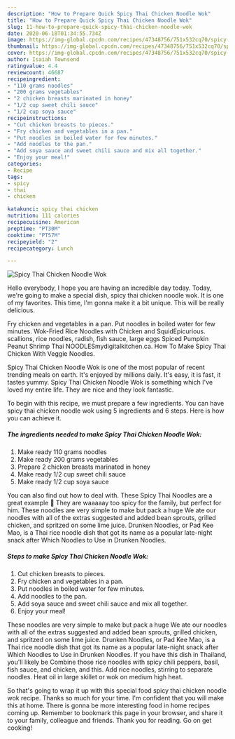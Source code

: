 ```yaml
---
description: "How to Prepare Quick Spicy Thai Chicken Noodle Wok"
title: "How to Prepare Quick Spicy Thai Chicken Noodle Wok"
slug: 11-how-to-prepare-quick-spicy-thai-chicken-noodle-wok
date: 2020-06-18T01:34:55.734Z
image: https://img-global.cpcdn.com/recipes/47348756/751x532cq70/spicy-thai-chicken-noodle-wok-recipe-main-photo.jpg
thumbnail: https://img-global.cpcdn.com/recipes/47348756/751x532cq70/spicy-thai-chicken-noodle-wok-recipe-main-photo.jpg
cover: https://img-global.cpcdn.com/recipes/47348756/751x532cq70/spicy-thai-chicken-noodle-wok-recipe-main-photo.jpg
author: Isaiah Townsend
ratingvalue: 4.4
reviewcount: 46687
recipeingredient:
- "110 grams noodles"
- "200 grams vegetables"
- "2 chicken breasts marinated in honey"
- "1/2 cup sweet chili sauce"
- "1/2 cup soya sauce"
recipeinstructions:
- "Cut chicken breasts to pieces."
- "Fry chicken and vegetables in a pan."
- "Put noodles in boiled water for few minutes."
- "Add noodles to the pan."
- "Add soya sauce and sweet chili sauce and mix all together."
- "Enjoy your meal!"
categories:
- Recipe
tags:
- spicy
- thai
- chicken

katakunci: spicy thai chicken 
nutrition: 111 calories
recipecuisine: American
preptime: "PT30M"
cooktime: "PT57M"
recipeyield: "2"
recipecategory: Lunch

---
```



![Spicy Thai Chicken Noodle Wok](https://img-global.cpcdn.com/recipes/47348756/751x532cq70/spicy-thai-chicken-noodle-wok-recipe-main-photo.jpg)

Hello everybody, I hope you are having an incredible day today. Today, we're going to make a special dish, spicy thai chicken noodle wok. It is one of my favorites. This time, I'm gonna make it a bit unique. This will be really delicious.

Fry chicken and vegetables in a pan. Put noodles in boiled water for few minutes. Wok-Fried Rice Noodles with Chicken and SquidEpicurious. scallions, rice noodles, radish, fish sauce, large eggs Spiced Pumpkin Peanut Shrimp Thai NOODLESmydigitalkitchen.ca. How To Make Spicy Thai Chicken With Veggie Noodles.

Spicy Thai Chicken Noodle Wok is one of the most popular of recent trending meals on earth. It's enjoyed by millions daily. It's easy, it is fast, it tastes yummy. Spicy Thai Chicken Noodle Wok is something which I've loved my entire life. They are nice and they look fantastic.


To begin with this recipe, we must prepare a few ingredients. You can have spicy thai chicken noodle wok using 5 ingredients and 6 steps. Here is how you can achieve it.

<!--inarticleads1-->

##### The ingredients needed to make Spicy Thai Chicken Noodle Wok:

1. Make ready 110 grams noodles
1. Make ready 200 grams vegetables
1. Prepare 2 chicken breasts marinated in honey
1. Make ready 1/2 cup sweet chili sauce
1. Make ready 1/2 cup soya sauce


You can also find out how to deal with. These Spicy Thai Noodles are a great example 🙂 They are waaaaay too spicy for the family, but perfect for him. These noodles are very simple to make but pack a huge We ate our noodles with all of the extras suggested and added bean sprouts, grilled chicken, and spritzed on some lime juice. Drunken Noodles, or Pad Kee Mao, is a Thai rice noodle dish that got its name as a popular late-night snack after Which Noodles to Use in Drunken Noodles. 

<!--inarticleads2-->

##### Steps to make Spicy Thai Chicken Noodle Wok:

1. Cut chicken breasts to pieces.
1. Fry chicken and vegetables in a pan.
1. Put noodles in boiled water for few minutes.
1. Add noodles to the pan.
1. Add soya sauce and sweet chili sauce and mix all together.
1. Enjoy your meal!


These noodles are very simple to make but pack a huge We ate our noodles with all of the extras suggested and added bean sprouts, grilled chicken, and spritzed on some lime juice. Drunken Noodles, or Pad Kee Mao, is a Thai rice noodle dish that got its name as a popular late-night snack after Which Noodles to Use in Drunken Noodles. If you have this dish in Thailand, you&#39;ll likely be Combine those rice noodles with spicy chili peppers, basil, fish sauce, and chicken, and this. Add rice noodles, stirring to separate noodles. Heat oil in large skillet or wok on medium high heat. 

So that's going to wrap it up with this special food spicy thai chicken noodle wok recipe. Thanks so much for your time. I'm confident that you will make this at home. There is gonna be more interesting food in home recipes coming up. Remember to bookmark this page in your browser, and share it to your family, colleague and friends. Thank you for reading. Go on get cooking!
